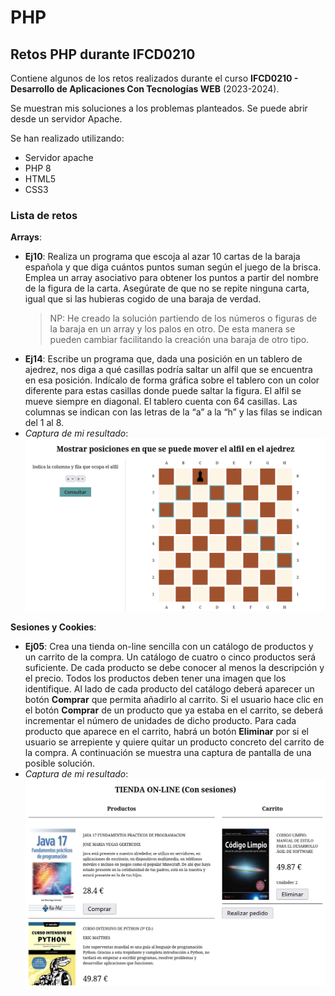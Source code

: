 # PHP

## Retos PHP durante IFCD0210

Contiene algunos de los retos realizados durante el curso **IFCD0210 - Desarrollo de Aplicaciones Con Tecnologías WEB** (2023-2024).

Se muestran mis soluciones a los problemas planteados. Se puede abrir desde un servidor Apache.

Se han realizado utilizando:
- Servidor apache
- PHP 8
- HTML5
- CSS3

### Lista de retos

**Arrays**:

- **Ej10**: Realiza un programa que escoja al azar 10 cartas de la baraja española y que diga cuántos puntos suman según el juego de la brisca. Emplea un array asociativo para obtener los puntos a partir del nombre de la figura de la carta. Asegúrate de que no se repite ninguna carta, igual que si las hubieras cogido de una baraja de verdad.
    >NP: He creado la solución partiendo de los números o figuras de la baraja en un array y los palos en otro. De esta manera se pueden cambiar facilitando la creación una baraja de otro tipo.
- **Ej14**: Escribe un programa que, dada una posición en un tablero de ajedrez, nos diga a qué casillas podría saltar un alfil que se encuentra en esa posición. Indícalo de forma gráfica sobre el tablero con un color diferente para estas casillas donde puede saltar la figura. El alfil se mueve siempre en diagonal. El tablero cuenta con 64 casillas. Las columnas se indican con las letras de la “a” a la “h” y las filas se indican del 1 al 8.
- *Captura de mi resultado*:
![Pantalla ejercicio 14](./Imagenes/Ej14-Muestra.png)

**Sesiones y Cookies**:

- **Ej05**: Crea una tienda on-line sencilla con un catálogo de productos y un carrito de la compra. Un catálogo de cuatro o cinco productos será suficiente. De cada producto se debe conocer al menos la descripción y el precio. Todos los productos deben tener una imagen que los identifique. Al lado de cada producto del catálogo deberá aparecer un botón **Comprar** que permita añadirlo al carrito.
Si el usuario hace clic en el botón **Comprar** de un producto que ya estaba en el carrito, se deberá incrementar el número de unidades de dicho producto. Para cada producto que aparece en el carrito, habrá un botón **Eliminar** por si el usuario se arrepiente y quiere quitar un producto concreto del carrito de la compra. A continuación se muestra una captura de pantalla de una posible solución.
- *Captura de mi resultado*:
![Pantalla ejercicio 5](./Imagenes/Ej05-Muestra.png)
